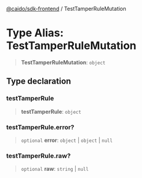 [@caido/sdk-frontend](../index.md) / TestTamperRuleMutation

# Type Alias: TestTamperRuleMutation

> **TestTamperRuleMutation**: `object`

## Type declaration

### testTamperRule

> **testTamperRule**: `object`

### testTamperRule.error?

> `optional` **error**: `object` \| `object` \| `null`

### testTamperRule.raw?

> `optional` **raw**: `string` \| `null`
